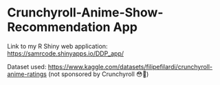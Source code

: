 # Crunchyroll-Anime-Show-Recommendation App

Link to my R Shiny web application: https://samrcode.shinyapps.io/DDP_app/

Dataset used: https://www.kaggle.com/datasets/filipefilardi/crunchyroll-anime-ratings 
(not sponsored by Crunchyroll 😳📢)
